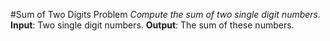 #Sum of Two Digits Problem
*Compute the sum of two single digit numbers.*
**Input**: Two single digit numbers.
**Output**: The sum of these numbers.
